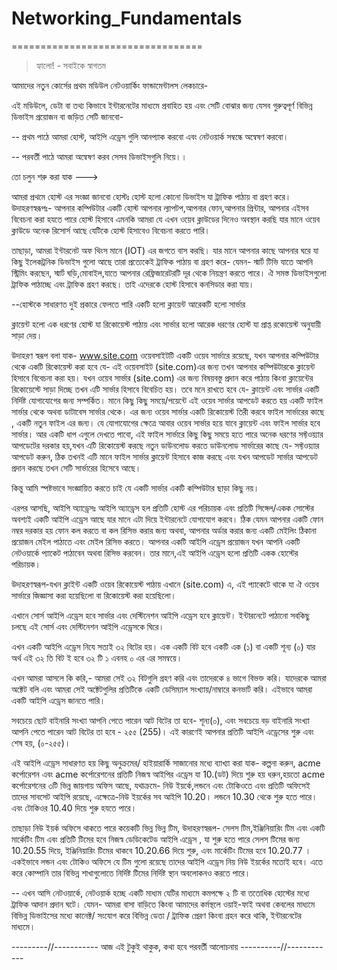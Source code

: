 # Networking_Fundamentals
=================================

> হ্যালো! - সবাইকে স্বাগতম

আমাদের নতুন কোর্সের প্রথম মডিউল নেটওয়ার্কিং ফান্ডামেন্টালস লেকচারে-

এই মডিউলে, ডেটা বা তথ্য কিভাবে
ইন্টারনেটের মাধ্যমে প্রবাহিত হয় এবং সেটি
বোঝার জন্য যেসব গুরুত্বপূর্ণ
বিভিন্ন ডিভাইস প্রয়োজন বা জড়িত
সেটি জানবো-

-- প্রথম পাঠে আমরা হোস্ট, আইপি এড্রেস গুলি
আনপ্যাক করবো এবং
নেটওয়ার্ক সম্বন্ধে অন্বেষণ করবো।

-- পরবর্তী পাঠে আমরা অন্বেষণ করব
সেসব ডিভাইসগুলি নিয়ে।।

তো চলুন শরু করা যাক --->

আমরা প্রথমে  হোস্ট এর সংজ্ঞা জানবো
হোস্টঃ হোস্ট হলো কোনো ডিভাইস যা ট্রাফিক
পাঠায় বা গ্রহণ করে।
উদাহরণস্বরূপঃ- আপনার কম্পিউটার একটি হোস্ট আপনার
ল্যাপটপ,আপনার ফোন,আপনার প্রিন্টার, আপনার
এইসব বিবেচনা করা হযতে পারে হোস্ট হিসাবে
এমনকি আমরা যে এখন ওয়েব ক্লাউডের দিনেও
অবস্থান করছি যার মানে ওয়েব ক্লাউডে
অনেক রিসোর্স আছে
যেটিকে হোস্ট হিসাবেও বিবেচনা করতে পারি।

তাছাড়া, আমরা ইন্টারনেট অফ থিংস মানে (IOT)
এর জগতে বাস করছি।
যার মানে আপনার কাছে আপনার ঘরে যা কিছু
ইলেকট্রনিক ডিভাইস গুলো আছে তারা
প্রত্যেকেই ট্রাফিক পাঠায় বা গ্রহণ করে-
যেমন- স্মার্ট টিভি যাতে আপনি স্ট্রিমিং করছেন,
স্মার্ট ঘড়ি,মোবাইল,যাতে আপনার রেফ্রিজারেটরটি দূর থেকে
নিয়ন্ত্রণ করতে পারে।
ঐ সমস্ত ডিভাইসগুলো ট্রাফিক পাঠাচ্ছে এবং
ট্রাফিক গ্রহণ করছে। তাই এদেরকে হোস্ট হিসাবে
কনসিডার করা যায়।

--হোস্টকে সাধারণত দুই প্রকারে ফেলতে পারি
একটি হলো  ক্লায়েন্ট আরেকটি হলো সার্ভার


ক্লায়েন্ট হলো এক ধরণের হোস্ট যা
রিকোয়েস্ট পাঠায় এবং
সার্ভার হলো আরেক ধরণের হোস্ট যা প্রাপ্ত
রকোয়েস্ট অনুযায়ী সাড়া দেয়।

উদাহরণ স্বরূপ বলা যাক-
www.site.com ওয়েবসাইটটি একটি ওয়েব সার্ভারে
রয়েছে,
যখন আপনার কম্পিউটার থেকে
একটি রিকোয়েস্ট করা হবে যে-
এই ওয়েবসাইট (site.com)এর জন্য
তখন আপনার কম্পিউটারকে
ক্লায়েন্ট হিসাবে বিবেচনা করা হয়।
যখন ওয়েব সার্ভার (site.com) এর
জন্য বিষয়বস্তু প্রদান করে পাঠায় কিংবা
ক্লায়েন্টের রিকোয়েস্টে সাড়া দিচ্ছে তখন
এটি সার্ভার হিসাবে বিবেচিত হয়।
তবে  মনে রাখতে হবে যে- ক্লায়েন্ট
এবং সার্ভার একটি নির্দিষ্ট 
যোগাযোগের জন্য সম্পর্কিত।
মানে কিছু কিছু সময়ে/পয়েন্টে
এই ওয়েব সার্ভার আপডেট করতে হয়
একটি ফাইল সার্ভার থেকে অথবা
ডাটাবেস সার্ভার থেকে।
এর জন্য ওয়েব সার্ভার একটি রিকোয়েস্ট
তিরী করবে ফাইল সার্ভারের কাছে ,
একটি নতুন ফাইল এর জন্য।
যে যোগাযোগের ক্ষেত্রে আবার ওয়েব সার্ভার
হয়ে যাবে ক্লায়েন্ট
এবং ফাইল সার্ভার হবে সার্ভার। আর একটি ধাপ
এগুলে দেখতে পাবো,
এই ফাইল সার্ভারে কিছু কিছু সময়ে হতে পারে
অনেক ধরণের সফ্টওয়্যার আপডেটের  দরকার
হয়,যখন এটি রিকোয়েস্ট করছে
নতুন ডাউনলোড করতে ডাউনলোড সার্ভারের কাছে
যে- সফ্টওয়্যার আপডেট করুন, ঠিক তখনই
এটি মানে ফাইল সার্ভার  ক্লায়েন্ট হিসাবে কাজ করছে
এবং যখন আপডেট সার্ভার আপডেট প্রদান করছে
তখন সেটি সার্ভারের হিসেবে আছে।

কিন্তু আমি স্পষ্টভাবে সংজ্ঞায়িত করতে চাই
যে একটি সার্ভার একটি কম্পিউটার ছাড়া কিছু নয়।

এরপর আসছি, আইপি অ্যাড্রেসঃ
আইপি অ্যাড্রেস হল
প্রতিটি হোস্ট এর পরিচায়ক
এবং প্রতিটি সিঙ্গেল/একক সোস্টের অবশ্যই
একটি আইপি এড্রেস আছে যার মানে এটা দিয়ে
ইন্টারনেটে যোগাযোগ করবে।
ঠিক যেমন আপনার একটি ফোন নম্বর দরকার হয়
ফোন কল করতে বা কল রিসিভ করার জন্য
অথবা, আপনার অর্ডার করার জন্য একটি
মেইলিং ঠিকানা প্রয়োজন মেইল পাঠাতে এবং
মেইল রিসিভ করতে।
আপনার একটি আইপি এড্রেস প্রয়োজন যখন আপনি
একটি নেটওয়ার্কে প্যাকেট পাঠাবেন অথবা রিসিভ করবেন।
তার মানে,এই আইপি এড্রেস হলো
প্রতিটি একক হোস্টের পরিচায়ক।

উদাহরণস্বরূপ-যখন ক্লাইন্ট একটি ওয়েব রিকোয়েস্ট
পাঠায় এখানে (site.com) এ,
এই প্যাকেটে থাকে যা ঐ ওয়েব সার্ভারে জিজ্ঞাসা
করা হয়েছিলো বা রিকোয়েস্ট করা হয়েছিলো।

এখানে সোর্স আইপি এড্রেস হবে
সার্ভার এবং দেস্টিনেশন আইপি এড্রেস হবে ক্লায়েন্ট।
ইন্টারনেটে পাঠানো সবকিছু চলছে
এই সোর্স এবং দেস্টিনেশন আইপি এড্রেসকে ঘিরে।

এখন একটি আইপি এড্রেস নিযে সত্যই ৩২ বিটের হয়।
এক একটি বিট হবে একটি এক (১) বা একটি শূন্য (০)
যার অর্থ এই ৩২ তি বিট ই হবে ৩২ টি ১ এবনহ ০ এর
এর সমন্বয়ে।

এখন আমরা আসলে  কি করি,-
আমরা সেই ৩২ বিটগুলি গ্রহণ করি এবং
তাদেরকে ৪ ভাগে বিভক্ত করি।
যাদেরকে আমরা অক্টেট বলি এবং আমরা
সেই অক্টেটগুলির প্রতিটিকে একটি ডেসিম্যাল
সংখ্যায়/নাম্বারে কনভার্ট করি।
এইভাবে আমরা একটি আইপি এড্রেস জানতে পারি।

সবচেয়ে ছোট বাইনারি সংখ্যা আপনি পেতে পারেন
আট বিটের তা হবে-  শূন্য(০),
এবং সবচেয়ে বড় বাইনারি সংখ্যা আপনি পেতে পারেন
আট বিটের তা হবে - ২৫৫ (255)।
এই কারণেই আপনার প্রতিটি আইপি এড্রেসের শুরু
এবং শেষ হয়, (০-২৫৫)।

এই আইপি এড্রেস সাধারণত হয়
কিছু অনুক্রমের/ হাইয়ারার্কি সাজানোর মধ্যে 
ব্যাখ্যা করা যাক-
কল্পনা করুন, acme কর্পোরেশন এবং
acme কর্পোরেশনের প্রতিটি নিজস্ব আইপির
এড্রেস যা 10.(ডট) দিয়ে শুরু হয়
ধরুন,হয়তো acme কর্পোরেশনের ৩টি ভিন্ন জায়গায়
অফিস আছে, যথাক্রমে-
নিউ ইয়র্কে,লন্ডনে এবং টোকিওতে
এবং প্রতিটি অফিসেই তাদের সাবসেট আইপি রয়েছে,
এক্ষেত্রে-নিউ ইয়র্কের সব আইপি
10.20। লন্ডনে 10.30 থেকে শুরু হতে পারে।
এবং টোকিওর 10.40 দিয়ে শুরু হযতে পারে।

তাছাড়া নিউ ইয়র্ক অফিসে থাকতে পারে
কয়েকটি ভিন্ন ভিন্ন টিম,
উদাহরণস্বরূপ- সেলস টিম,ইঞ্জিনিয়ারিং টিম এবং
একটি মার্কেটিং টিম এবং প্রতিটি টিমের হবে
নিজস্ব ডেডিকেটেড আইপি এড্রেস , যা শুরু হতে পারে
সেলস টিমের জন্য 10.20.55 দিয়ে,
ইঞ্জিনিয়ারিং টিমের থাকবে 10.20.66 দিয়ে শুরু,
এবং মার্কেটিং টিমের হবে 10.20.77 ।
একইভাবে লন্ডন এবং টোকিও অফিসে যে টিম গুলো
রয়েছে তাদের আইপি এড্রেস নিয় নিউ ইয়র্কের মতোই
হবে। এতে করে কোম্পানি তার বিভিন্ন শাখাগুলোতে
নির্দিষ্ট টিমের নির্দিষ্ট স্থান অবলোকনও করতে পারে।


-- এখন আসি নেটওয়ার্কে,
নেটওয়ার্ক হচ্ছে একটি মাধ্যম যেটির মাধ্যমে
কমপক্ষে ২ টি বা ততোধিক হোস্টের মধ্যে ট্রাফিক
আদান প্রদান ঘটে। যেমন-
আমরা বাসা বাড়িতে কিংবা আমাদের কর্মস্থলে ওয়াই-ফাই
অথবা কেবলের মাধ্যমে বিভিন্ন ডিভাইসের মধ্যে কানেক্ট/
সংযোগ করে বিভিন্ন ডেতা / ট্রাফিক প্রেরণ কিংবা গ্রহন
করে থাকি, ইন্টারনেটের মাধ্যমে।


---------//----------- আজ এই টুকুই থাকুক, কথা হবে পরবর্তী আলোচনায় ----------//------------ 
